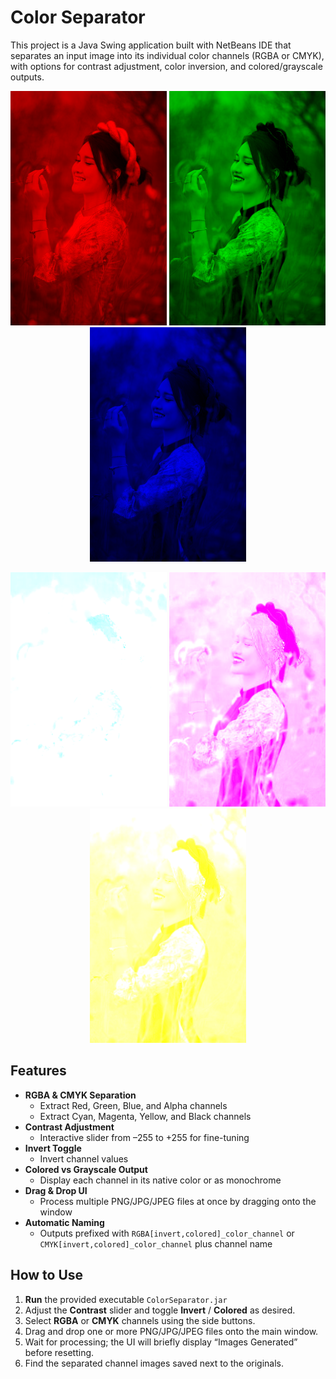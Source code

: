 # Color Separator

This project is a Java Swing application built with NetBeans IDE that separates an input image into its individual color channels (RGBA or CMYK), with options for contrast adjustment, color inversion, and colored/grayscale outputs.

<p align="center">
  <img src="examples/r.png" width="250" alt="Red">
  <img src="examples/g.png" width="250" alt="Green">
  <img src="examples/b.png" width="250" alt="Blue">
</p>
<p align="center">
  <img src="examples/c.png" width="250" alt="Cyan">
  <img src="examples/m.png" width="250" alt="Magenta">
  <img src="examples/y.png" width="250" alt="Yellow">
</p>

## Features

- **RGBA & CMYK Separation**  
  - Extract Red, Green, Blue, and Alpha channels  
  - Extract Cyan, Magenta, Yellow, and Black channels  
- **Contrast Adjustment**  
  - Interactive slider from –255 to +255 for fine-tuning  
- **Invert Toggle**  
  - Invert channel values  
- **Colored vs Grayscale Output**  
  - Display each channel in its native color or as monochrome  
- **Drag & Drop UI**  
  - Process multiple PNG/JPG/JPEG files at once by dragging onto the window  
- **Automatic Naming**  
  - Outputs prefixed with `RGBA[invert,colored]_color_channel` or `CMYK[invert,colored]_color_channel` plus channel name  

## How to Use

1. **Run** the provided executable `ColorSeparator.jar`
2. Adjust the **Contrast** slider and toggle **Invert** / **Colored** as desired.  
5. Select **RGBA** or **CMYK** channels using the side buttons.  
6. Drag and drop one or more PNG/JPG/JPEG files onto the main window.  
7. Wait for processing; the UI will briefly display “Images Generated” before resetting.  
8. Find the separated channel images saved next to the originals.
